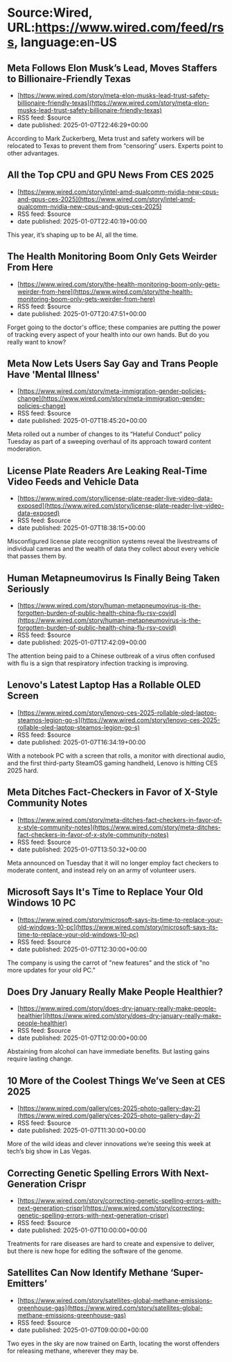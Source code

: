 # Source:Wired, URL:https://www.wired.com/feed/rss, language:en-US

## Meta Follows Elon Musk’s Lead, Moves Staffers to Billionaire-Friendly Texas
 - [https://www.wired.com/story/meta-elon-musks-lead-trust-safety-billionaire-friendly-texas](https://www.wired.com/story/meta-elon-musks-lead-trust-safety-billionaire-friendly-texas)
 - RSS feed: $source
 - date published: 2025-01-07T22:46:29+00:00

According to Mark Zuckerberg, Meta trust and safety workers will be relocated to Texas to prevent them from “censoring” users. Experts point to other advantages.

## All the Top CPU and GPU News From CES 2025
 - [https://www.wired.com/story/intel-amd-qualcomm-nvidia-new-cpus-and-gpus-ces-2025](https://www.wired.com/story/intel-amd-qualcomm-nvidia-new-cpus-and-gpus-ces-2025)
 - RSS feed: $source
 - date published: 2025-01-07T22:40:19+00:00

This year, it’s shaping up to be AI, all the time.

## The Health Monitoring Boom Only Gets Weirder From Here
 - [https://www.wired.com/story/the-health-monitoring-boom-only-gets-weirder-from-here](https://www.wired.com/story/the-health-monitoring-boom-only-gets-weirder-from-here)
 - RSS feed: $source
 - date published: 2025-01-07T20:47:51+00:00

Forget going to the doctor's office; these companies are putting the power of tracking every aspect of your health into our own hands. But do you really want to know?

## Meta Now Lets Users Say Gay and Trans People Have 'Mental Illness'
 - [https://www.wired.com/story/meta-immigration-gender-policies-change](https://www.wired.com/story/meta-immigration-gender-policies-change)
 - RSS feed: $source
 - date published: 2025-01-07T18:45:20+00:00

Meta rolled out a number of changes to its “Hateful Conduct” policy Tuesday as part of a sweeping overhaul of its approach toward content moderation.

## License Plate Readers Are Leaking Real-Time Video Feeds and Vehicle Data
 - [https://www.wired.com/story/license-plate-reader-live-video-data-exposed](https://www.wired.com/story/license-plate-reader-live-video-data-exposed)
 - RSS feed: $source
 - date published: 2025-01-07T18:38:15+00:00

Misconfigured license plate recognition systems reveal the livestreams of individual cameras and the wealth of data they collect about every vehicle that passes them by.

## Human Metapneumovirus Is Finally Being Taken Seriously
 - [https://www.wired.com/story/human-metapneumovirus-is-the-forgotten-burden-of-public-health-china-flu-rsv-covid](https://www.wired.com/story/human-metapneumovirus-is-the-forgotten-burden-of-public-health-china-flu-rsv-covid)
 - RSS feed: $source
 - date published: 2025-01-07T17:42:09+00:00

The attention being paid to a Chinese outbreak of a virus often confused with flu is a sign that respiratory infection tracking is improving.

## Lenovo's Latest Laptop Has a Rollable OLED Screen
 - [https://www.wired.com/story/lenovo-ces-2025-rollable-oled-laptop-steamos-legion-go-s](https://www.wired.com/story/lenovo-ces-2025-rollable-oled-laptop-steamos-legion-go-s)
 - RSS feed: $source
 - date published: 2025-01-07T16:34:19+00:00

With a notebook PC with a screen that rolls, a monitor with directional audio, and the first third-party SteamOS gaming handheld, Lenovo is hitting CES 2025 hard.

## Meta Ditches Fact-Checkers in Favor of X-Style Community Notes
 - [https://www.wired.com/story/meta-ditches-fact-checkers-in-favor-of-x-style-community-notes](https://www.wired.com/story/meta-ditches-fact-checkers-in-favor-of-x-style-community-notes)
 - RSS feed: $source
 - date published: 2025-01-07T13:50:32+00:00

Meta announced on Tuesday that it will no longer employ fact checkers to moderate content, and instead rely on an army of volunteer users.

## Microsoft Says It's Time to Replace Your Old Windows 10 PC
 - [https://www.wired.com/story/microsoft-says-its-time-to-replace-your-old-windows-10-pc](https://www.wired.com/story/microsoft-says-its-time-to-replace-your-old-windows-10-pc)
 - RSS feed: $source
 - date published: 2025-01-07T12:30:00+00:00

The company is using the carrot of "new features" and the stick of "no more updates for your old PC."

## Does Dry January Really Make People Healthier?
 - [https://www.wired.com/story/does-dry-january-really-make-people-healthier](https://www.wired.com/story/does-dry-january-really-make-people-healthier)
 - RSS feed: $source
 - date published: 2025-01-07T12:00:00+00:00

Abstaining from alcohol can have immediate benefits. But lasting gains require lasting change.

## 10 More of the Coolest Things We’ve Seen at CES 2025
 - [https://www.wired.com/gallery/ces-2025-photo-gallery-day-2](https://www.wired.com/gallery/ces-2025-photo-gallery-day-2)
 - RSS feed: $source
 - date published: 2025-01-07T11:30:00+00:00

More of the wild ideas and clever innovations we’re seeing this week at tech’s big show in Las Vegas.

## Correcting Genetic Spelling Errors With Next-Generation Crispr
 - [https://www.wired.com/story/correcting-genetic-spelling-errors-with-next-generation-crispr](https://www.wired.com/story/correcting-genetic-spelling-errors-with-next-generation-crispr)
 - RSS feed: $source
 - date published: 2025-01-07T10:00:00+00:00

Treatments for rare diseases are hard to create and expensive to deliver, but there is new hope for editing the software of the genome.

## Satellites Can Now Identify Methane ‘Super-Emitters’
 - [https://www.wired.com/story/satellites-global-methane-emissions-greenhouse-gas](https://www.wired.com/story/satellites-global-methane-emissions-greenhouse-gas)
 - RSS feed: $source
 - date published: 2025-01-07T09:00:00+00:00

Two eyes in the sky are now trained on Earth, locating the worst offenders for releasing methane, wherever they may be.

